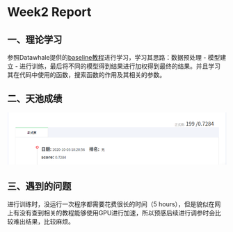 # Week2 Report

## 一、理论学习
参照Datawhale提供的[baseline教程](https://github.com/datawhalechina/team-learning-data-mining/tree/master/FinancialRiskControl)进行学习，学习其思路：数据预处理 - 模型建立 - 进行训练，最后将不同的模型得到结果进行加权得到最终的结果。并且学习其在代码中使用的函数，搜索函数的作用及其相关的参数。

## 二、天池成绩
![Img](./images/week2_1.png)

## 三、遇到的问题
进行训练时，没运行一次程序都需要花费很长的时间（5 hours），但是貌似在网上有没有查到相关的教程能够使用GPU进行加速，所以预感后续进行调参时会比较难出结果，比较麻烦。